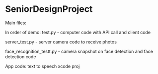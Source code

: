 # SeniorDesignProject

Main files: 

In order of demo:
test.py - computer code with API call and client code

server_test.py - server camera code to receive photos

face_recognition_testt.py - camera snapshot on face detection and face detection code

App code:
text to speech xcode proj

